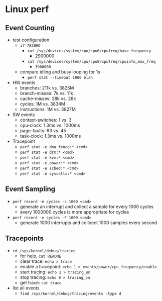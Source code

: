 Linux perf
==========

## Event Counting

- test configuration
  - `i7-7820HQ`
    - `cat /sys/devices/system/cpu/cpu0/cpufreq/base_frequency`
      - 2900000
    - `cat /sys/devices/system/cpu/cpu0/cpufreq/cpuinfo_max_freq`
      - `3900000`
  - compare idling and busy looping for 1s
    - `perf stat --timeout 1000 blah`
- HW events
  - branches: 211k vs. 3825M
  - branch-misses: 7k vs. 11k
  - cache-misses: 28k vs. 28k
  - cycles: 1M vs. 3834M
  - instructions: 1M vs. 3827M
- SW events
  - context-switches: 1 vs. 3
  - cpu-clock: 1.3ms vs. 1000ms
  - page-faults: 63 vs. 45
  - task-clock: 1.3ms vs. 1000ms
- Tracepoint
  - `perf stat -e dma_fence:* <cmd>`
  - `perf stat -e drm:* <cmd>`
  - `perf stat -e kvm:* <cmd>`
  - `perf stat -e power:* <cmd>`
  - `perf stat -e sched:* <cmd>`
  - `perf stat -e syscalls:* <cmd>`

## Event Sampling

- `perf record -e cycles -c 1000 <cmd>`
  - generate an interrupt and collect a sample for every 1000 cycles
  - every 1000000 cycles is more appropriate for cycles
- `perf record -e cycles -F 1000 <cmd>`
  - generate 1000 interrupts and colloect 1000 samples every second

## Tracepoints

- `cd /sys/kernel/debug/tracing`
  - for help, `cat README`
  - clear trace: `echo > trace`
  - enable a tracepoint: `echo 1 > events/power/cpu_frequency/enable`
  - start tracing: `echo 1 > tracing_on`
  - stop tracing: `echo 0 > tracing_on`
  - get trace: `cat trace`
- list all events
  - `find /sys/kernel/debug/tracing/events -type d`

